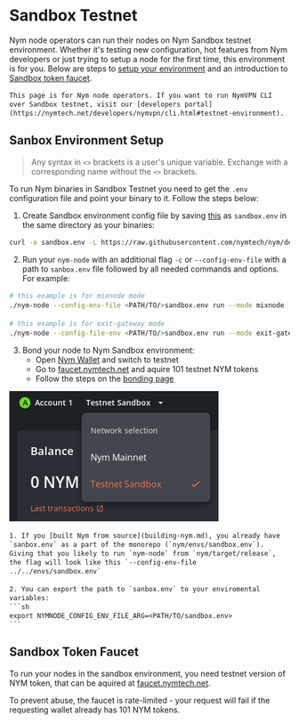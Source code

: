 # Sandbox Testnet

Nym node operators can run their nodes on Nym Sandbox testnet environment. Whether it's testing new configuration, hot features from Nym developers or just trying to setup a node for the first time, this environment is for you. Below are steps to [setup your environment](#sandbox-environment-setup) and an introduction to [Sandbox token faucet](#sandbox-token-faucet).

```admonish warning title=""
This page is for Nym node operators. If you want to run NymVPN CLI over Sandbox testnet, visit our [developers portal](https://nymtech.net/developers/nymvpn/cli.html#testnet-environment).
```

## Sanbox Environment Setup

> Any syntax in `<>` brackets is a user's unique variable. Exchange with a corresponding name without the `<>` brackets.

To run Nym binaries in Sandbox Testnet you need to get the `.env` configuration file and point your binary to it. Follow the steps below:


1. Create Sandbox environment config file by saving [this](https://raw.githubusercontent.com/nymtech/nym/develop/envs/sandbox.env) as `sandbox.env` in the same directory as your binaries:
```sh
curl -o sandbox.env -L https://raw.githubusercontent.com/nymtech/nym/develop/envs/sandbox.env
```

2. Run your `nym-node` with an additional flag `-c` or `--config-env-file` with a path to `sanbox.env` file followed by all needed commands and options. For example:
```sh
# this example is for mixnode mode
./nym-node --config-env-file <PATH/TO/>sandbox.env run --mode mixnode

# this example is for exit-gateway mode
./nym-node --config-file-env <PATH/TO/>sandbox.env run --mode exit-gateway --id <ID> --public-ips "$(curl -4 https://ifconfig.me)" --hostname "<YOUR_DOMAIN>" --http-bind-address 0.0.0.0:8080 --mixnet-bind-address 0.0.0.0:1789 true --location <COUNTRY_FULL_NAME>
```

3. Bond your node to Nym Sandbox environment:
	- Open [Nym Wallet](https://nymtech.net/download/wallet) and switch to testnet
	- Go to [faucet.nymtech.net](https://faucet.nymtech.net) and aquire 101 testnet NYM tokens
	- Follow the steps on the [bonding page](nodes/bonding.md)

![](images/sandbox.png)

~~~admonish tip
1. If you [built Nym from source](building-nym.md), you already have `sanbox.env` as a part of the monorepo (`nym/envs/sandbox.env`). Giving that you likely to run `nym-node` from `nym/target/release`, the flag will look like this `--config-env-file ../../envs/sandbox.env`

2. You can export the path to `sanbox.env` to your enviromental variables:
```sh
export NYMNODE_CONFIG_ENV_FILE_ARG=<PATH/TO/sandbox.env>
```
~~~

## Sandbox Token Faucet

To run your nodes in the sandbox environment, you need testnet version of NYM token, that can be aquired at [faucet.nymtech.net](https://faucet.nymtech.net).

To prevent abuse, the faucet is rate-limited - your request will fail if the requesting wallet already has 101 NYM tokens.
